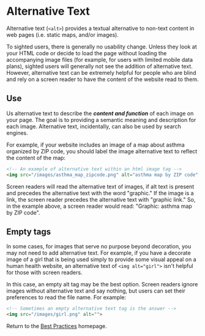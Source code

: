 # Alternative Text

Alternative text (`<alt>`) provides a textual alternative to non-text content in web pages (i.e. static maps, and/or images).

To sighted users, there is generally no usability change.  Unless they look at your HTML code or decide to load the page without loading the accompanying image files (for example, for users with limited mobile data plans), sighted users will generally not see the addition of alternative text.  However, alternative text can be extremely helpful for people who are blind and rely on a screen reader to have the content of the website read to them.

## Use  
Us alternative text to describe the **_content and function_** of each image on your page.  The goal is to providing a semantic meaning and description for each image.  Alternative text, incidentally, can also be used by search engines.

For example, if your website includes an image of a map about asthma organized by ZIP code, you should label the image alternative text to reflect the content of the map:

```html
<!-- An example of alternative text within an html image tag -->
<img src="/images/asthma_map_zipcode.png" alt="asthma map by ZIP code" width="400" height="800" border="0">
```

Screen readers will read the alternative text of images, if alt text is present and precedes the alternative text with the word "graphic." If the image is a link, the screen reader precedes the alternative text with "graphic link."  So, in the example above, a screen reader would read: "Graphic: asthma map by ZIP code".


## Empty tags  
In some cases, for images that serve no purpose beyond decoration, you may not need to add alternative text.  For example, if you have a decorate image of a girl that is being used simply to provide some visual appeal on a human health website, an alternative text of `<img alt="girl">` isn't helpful for those with screen readers.

In this case, an empty alt tag may be the best option. Screen readers ignore images without alternative text and say nothing, but users can set their preferences to read the file name. For example:

```html
<!-- Sometimes an empty alternative text tag is the answer -->
<img src="/images/girl.png" alt="">
```

Return to the [Best Practices](../BestPractices.md) homepage.
